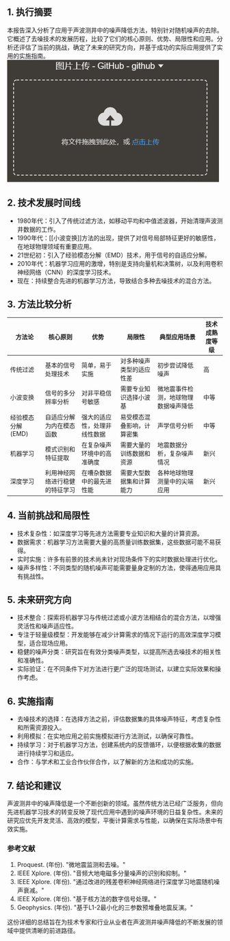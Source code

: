 

## 1. 执行摘要
本报告深入分析了应用于声波测井中的噪声降低方法，特别针对随机噪声的去除。它概述了去噪技术的发展历程，比较了它们的核心原则、优势、局限性和应用。分析还评估了当前的挑战，确定了未来的研究方向，并基于成功的实际应用提供了实用的实施指南。
![image.png](https://raw.githubusercontent.com/wqyg18/MyPicGo/main/img/20241209130841223.png)

## 2. 技术发展时间线
- 1980年代：引入了传统过滤方法，如移动平均和中值滤波器，开始清理声波测井数据的工作。
- 1990年代：[[小波变换]]方法的出现，提供了对信号局部特征更好的敏感性，在地球物理领域有重要应用。
- 21世纪初：引入了经验模态分解（EMD）技术，用于信号的自适应分解。
- 2010年代：机器学习应用的激增，特别是支持向量机和决策树，以及利用卷积神经网络（CNN）的深度学习技术。
- 现在：持续整合先进的机器学习方法，导致结合多种去噪技术的混合方法。

## 3. 方法比较分析

| 方法论                | 核心原则                                          | 优势                                        | 局限性                                    | 典型应用场景                | 技术成熟度等级 |
|---------------------------|---------------------------------------------------------|--------------------------------------------------|-----------------------------------------------|----------------------------------------------|--------------------------|
| 传统过滤      | 基本的信号处理技术                      | 简单，易于实施               | 对多种噪声类型的适应性差     | 初步尝试降低噪声          | 高                     |
| 小波变换         | 信号的多分辨率分析                    | 对非平稳信号敏感              | 需要专业知识选择小波基       | 微地震事件检测，地球物理数据噪声降低 | 中等                 |
| 经验模态分解 (EMD) | 自适应分解为内在模态函数 | 强大的适应性，处理非线性数据    | 易受模态混叠影响，计算密集     | 声学信号分析                       | 中等                 |
| 机器学习           | 模式识别和特征提取              | 在复杂噪声环境中的高准确度      | 需要大量的训练数据和资源       | 地震数据分析，复杂噪声情况 | 新兴                 |
| 深度学习              | 利用神经网络进行稳健的特征学习   | 在嘈杂数据中的最先进性能      | 需要大型数据集和计算能力       | 各种地球物理测量中的尖端应用 | 新兴                 |

## 4. 当前挑战和局限性
- 技术复杂性：如深度学习等先进方法需要专业知识和大量的计算资源。
- 数据需求：机器学习方法需要大量的高质量训练数据集，这些数据可能不易获得。
- 实时实施：许多有前景的技术尚未针对现场条件下的实时数据处理进行优化。
- 噪声多样性：不同类型的随机噪声可能需要量身定制的方法，使得通用应用具有挑战性。

## 5. 未来研究方向
- 技术整合：探索将机器学习与传统过滤或小波方法相结合的混合方法，以增强灵活性和噪声适应性。
- 专注于轻量级模型：开发能够在减少计算需求的情况下运行的高效深度学习模型，适合现场应用。
- 稳健的噪声分类：研究旨在有效分类噪声类型，以提高所选去噪技术的相关性和准确性。
- 实际验证：在不同条件下对方法进行更广泛的现场测试，以建立实际效果和操作考虑。

## 6. 实施指南
- 去噪技术的选择：在选择方法之前，评估数据集的具体噪声特征，考虑复杂性和所需资源投入。
- 利用模拟：在实地应用之前实施模拟进行方法测试，以确保可靠性。
- 持续学习：对于机器学习方法，创建系统内的反馈循环，以便根据收集的数据进行持续学习和适应。
- 合作：与学术和工业合作伙伴合作，以了解新的方法和成功的实施。

## 7. 结论和建议
声波测井中的噪声降低是一个不断创新的领域。虽然传统方法已经广泛服务，但向先进机器学习技术的转变反映了现代应用中遇到的噪声环境的日益复杂性。未来的研究应优先开发灵活、高效的模型，平衡计算需求与性能，以确保在实际场景中有效实施。

### 参考文献
1. Proquest. (年份). "微地震监测和去噪。"
2. IEEE Xplore. (年份). "音频大地电磁多分量噪声的识别和抑制。"
3. IEEE Xplore. (年份). "通过改进的残差卷积神经网络进行深度学习地震随机噪声衰减。"
4. IEEE Xplore. (年份). "基于核方法的数字信号处理。"
5. Geophysics. (年份). "基于L1-2最小化的三参数预堆叠地震反演。"

这份详细的总结旨在为技术专家和行业从业者在声波测井噪声降低的不断发展的领域中提供清晰的前进路径。
